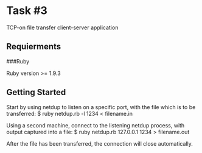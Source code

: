 Task #3
=======

TCP-on file transfer client-server application

Requierments
------------

###Ruby

Ruby version >= 1.9.3

Getting Started
---------------

Start by using netdup to listen on a specific port, with the file which is to be transferred:
    $ ruby netdup.rb -l 1234 < filename.in

Using a second machine, connect to the listening netdup process, with output captured into a file:
    $ ruby netdup.rb 127.0.0.1 1234 > filename.out

After the file has been transferred, the connection will close automatically.